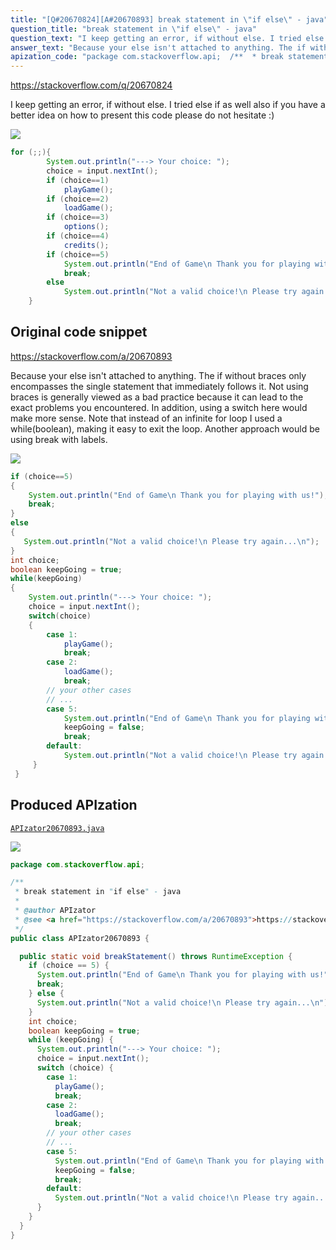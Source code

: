 ```yaml
---
title: "[Q#20670824][A#20670893] break statement in \"if else\" - java"
question_title: "break statement in \"if else\" - java"
question_text: "I keep getting an error, if without else. I tried else if as well also if you have a better idea on how to present this code please do not hesitate :)"
answer_text: "Because your else isn't attached to anything. The if without braces only encompasses the single statement that immediately follows it. Not using braces is generally viewed as a bad practice because it can lead to the exact problems you encountered. In addition, using a switch here would make more sense. Note that instead of an infinite for loop I used a while(boolean), making it easy to exit the loop. Another approach would be using break with labels."
apization_code: "package com.stackoverflow.api;  /**  * break statement in \"if else\" - java  *  * @author APIzator  * @see <a href=\"https://stackoverflow.com/a/20670893\">https://stackoverflow.com/a/20670893</a>  */ public class APIzator20670893 {    public static void breakStatement() throws RuntimeException {     if (choice == 5) {       System.out.println(\"End of Game\\n Thank you for playing with us!\");       break;     } else {       System.out.println(\"Not a valid choice!\\n Please try again...\\n\");     }     int choice;     boolean keepGoing = true;     while (keepGoing) {       System.out.println(\"---> Your choice: \");       choice = input.nextInt();       switch (choice) {         case 1:           playGame();           break;         case 2:           loadGame();           break;         // your other cases         // ...         case 5:           System.out.println(\"End of Game\\n Thank you for playing with us!\");           keepGoing = false;           break;         default:           System.out.println(\"Not a valid choice!\\n Please try again...\\n\");       }     }   } }"
---
```


https://stackoverflow.com/q/20670824

I keep getting an error, if without else.
I tried else if as well
also if you have a better idea on how to present this code please do not hesitate :)


<div class="code-logo"><img src="/stackoverflow.png" /></div>

```java
for (;;){
        System.out.println("---> Your choice: ");
        choice = input.nextInt();
        if (choice==1)
            playGame();
        if (choice==2)
            loadGame();
        if (choice==3)
            options();
        if (choice==4)
            credits();
        if (choice==5)
            System.out.println("End of Game\n Thank you for playing with us!");
            break;
        else
            System.out.println("Not a valid choice!\n Please try again...\n");=[;'mm
    }
```


## Original code snippet

https://stackoverflow.com/a/20670893

Because your else isn&#x27;t attached to anything. The if without braces only encompasses the single statement that immediately follows it.
Not using braces is generally viewed as a bad practice because it can lead to the exact problems you encountered.
In addition, using a switch here would make more sense.
Note that instead of an infinite for loop I used a while(boolean), making it easy to exit the loop. Another approach would be using break with labels.

<div class="code-logo"><img src="/stackoverflow.png" /></div>

```java
if (choice==5)
{
    System.out.println("End of Game\n Thank you for playing with us!");
    break;
}
else
{
   System.out.println("Not a valid choice!\n Please try again...\n");
}
int choice;
boolean keepGoing = true;
while(keepGoing)
{
    System.out.println("---> Your choice: ");
    choice = input.nextInt();
    switch(choice)
    {
        case 1: 
            playGame();
            break;
        case 2: 
            loadGame();
            break;
        // your other cases
        // ...
        case 5: 
            System.out.println("End of Game\n Thank you for playing with us!");
            keepGoing = false;
            break;
        default:
            System.out.println("Not a valid choice!\n Please try again...\n");
     }
 }
```

## Produced APIzation

[`APIzator20670893.java`](https://github.com/pasqualesalza/apization-temp-data/raw/master/search/APIzator20670893.java)

<div class="code-logo"><img src="/apizator.png" /></div>

```java
package com.stackoverflow.api;

/**
 * break statement in "if else" - java
 *
 * @author APIzator
 * @see <a href="https://stackoverflow.com/a/20670893">https://stackoverflow.com/a/20670893</a>
 */
public class APIzator20670893 {

  public static void breakStatement() throws RuntimeException {
    if (choice == 5) {
      System.out.println("End of Game\n Thank you for playing with us!");
      break;
    } else {
      System.out.println("Not a valid choice!\n Please try again...\n");
    }
    int choice;
    boolean keepGoing = true;
    while (keepGoing) {
      System.out.println("---> Your choice: ");
      choice = input.nextInt();
      switch (choice) {
        case 1:
          playGame();
          break;
        case 2:
          loadGame();
          break;
        // your other cases
        // ...
        case 5:
          System.out.println("End of Game\n Thank you for playing with us!");
          keepGoing = false;
          break;
        default:
          System.out.println("Not a valid choice!\n Please try again...\n");
      }
    }
  }
}

```